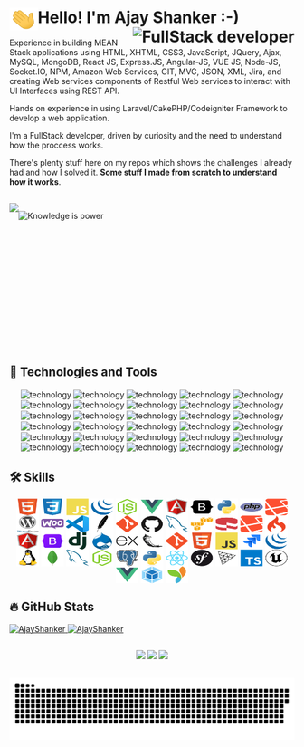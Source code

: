 

# <img align="left" alt="Hi!" height="40" width="50" src="hand.gif"> Hello! I'm Ajay Shanker :-) <img align="right" src="https://komarev.com/ghpvc/?username=AjayShanker&color=dd3219" alt="FullStack developer"></img>


  Experience in building MEAN Stack applications using HTML, XHTML, CSS3, JavaScript, JQuery, Ajax, MySQL, MongoDB, React JS, Express.JS, Angular-JS, VUE JS, Node-JS, Socket.IO, NPM, Amazon Web Services, GIT, MVC, JSON, XML, Jira, and creating Web services components of Restful Web services to interact with UI Interfaces using REST API.

  Hands on experience in using Laravel/CakePHP/Codeigniter Framework to develop a web application.

  I'm a FullStack developer, driven by curiosity and the need to understand how the proccess works. 

  There's plenty stuff here on my repos which shows the challenges I already had and how I solved it. **Some stuff I made from scratch to understand how it works**.
  



 ##


<!-- most used start -->
<div style="height: auto; width: 100%; display: flex; flex-direction: row;"> 
 
<img height="180em" align="left"  src="https://github-readme-stats-sigma-five.vercel.app/api/top-langs/?username=AjayShanker&layout=compact&theme=dracula&langs_count=8&show_icons=true&bg_color=101a26&title_color=E4562B&text_color=fff&icon_color=E4562B&hide_border=true&hide=css"/>
  
<a href="https://in.linkedin.com/in/seniorphpprogrammer/" target="_blank"><img alt="Knowledge is power" height="180em" align="right" src="ajay_shanker.gif"></a> 
  
</div>
<!-- most used end -->

<BR /><BR />
 ##


<!-- most used start -->

## 🚀 Technologies and Tools 
  
<div align="center"> 
     <img align="center" alt="technology" height="20" width="121" src="https://img.shields.io/badge/Language-HTML-informational?style=flat&logo=html5&logoColor=white&color=2bbc8a">
    <img align="center" alt="technology" height="20" width="121" src="https://img.shields.io/badge/Language-CSS-informational?style=flat&logo=css3&logoColor=white&color=2bbc8a">
    <img align="center" alt="technology" height="20" width="121" src="https://img.shields.io/badge/Framework-Bootstrap-informational?style=flat&logo=bootstrap&logoColor=white&color=2bbc8a">
    <img align="center" alt="technology" height="20" width="121" src="https://img.shields.io/badge/Language-Javascript-informational?style=flat&logo=javascript&logoColor=white&color=2bbc8a">
    <img align="center" alt="technology" height="20" width="121" src="https://img.shields.io/badge/Language-TypeScript-informational?style=flat&logo=typescript&logoColor=white&color=2bbc8a">
    <img align="center" alt="technology" height="20" width="121" src="https://img.shields.io/badge/Framework-Express-informational?style=flat&logo=express&logoColor=white&color=2bbc8a">
    <img align="center" alt="technology" height="20" width="121" src="https://img.shields.io/badge/Library-Socket.io-informational?style=flat&logo=Socket.io&logoColor=white&color=2bbc8a">
    <img align="center" alt="technology" height="20" width="121" src="https://img.shields.io/badge/Environment-Node-informational?style=flat&logo=node.js&logoColor=white&color=2bbc8a">
    <img align="center" alt="technology" height="20" width="121" src="https://img.shields.io/badge/Library-Vue-informational?style=flat&logo=vue.js&logoColor=white&color=2bbc8a">
    <img align="center" alt="technology" height="20" width="121" src="https://img.shields.io/badge/Library-React-informational?style=flat&logo=react&logoColor=white&color=2bbc8a">
    <img align="center" alt="technology" height="20" width="121" src="https://img.shields.io/badge/Framework-Angular-informational?style=flat&logo=angular&logoColor=white&color=2bbc8a">
    <img align="center" alt="technology" height="20" width="121" src="https://img.shields.io/badge/Database-MySQL-informational?style=flat&logo=mysql&logoColor=white&color=2bbc8a">
    <img align="center" alt="technology" height="20" width="121" src="https://img.shields.io/badge/Database-Postgres-informational?style=flat&logo=postgresql&logoColor=white&color=2bbc8a">
    <img align="center" alt="technology" height="20" width="121" src="https://img.shields.io/badge/Database-MongoDB-informational?style=flat&logo=mongodb&logoColor=white&color=2bbc8a">
    <img align="center" alt="technology" height="20" width="121" src="https://img.shields.io/badge/Language-GraphQL-informational?style=flat&logo=graphql&logoColor=white&color=2bbc8a">
    <img align="center" alt="technology" height="20" width="121" src="https://img.shields.io/badge/Editor-VSCode-informational?style=flat&logo=visualstudiocode&logoColor=white&color=2bbc8a">
    <img align="center" alt="technology" height="20" width="121" src="https://img.shields.io/badge/Platform-Heroku-informational?style=flat&logo=netlify&logoColor=white&color=2bbc8a">
    <img align="center" alt="technology" height="20" width="121" src="https://img.shields.io/badge/Platform-Vercel-informational?style=flat&logo=vercel&logoColor=white&color=2bbc8a">
    <img align="center" alt="technology" height="20" width="121" src="https://img.shields.io/badge/Platform-Firebase-informational?style=flat&logo=firebase&logoColor=white&color=2bbc8a">
    <img align="center" alt="technology" height="20" width="121" src="https://img.shields.io/badge/Language-Python-informational?style=flat&logo=python&logoColor=white&color=2bbc8a">
    <img align="center" alt="technology" height="20" width="121" src="https://img.shields.io/badge/Framework-Flask-informational?style=flat&logo=flask&logoColor=white&color=2bbc8a">
    <img align="center" alt="technology" height="20" width="121" src="https://img.shields.io/badge/Framework-FastAPI-informational?style=flat&logo=fastapi&logoColor=white&color=2bbc8a">
    <img align="center" alt="technology" height="20" width="121" src="https://img.shields.io/badge/Framework-Django-informational?style=flat&logo=django&logoColor=white&color=2bbc8a">
    <img align="center" alt="technology" height="20" width="121" src="https://img.shields.io/badge/Framework-Laravel-informational?style=flat&logo=laravel&logoColor=white&color=2bbc8a">
    <img align="center" alt="technology" height="20" width="121" src="https://img.shields.io/badge/Framework-CodeIgniter-informational?style=flat&logo=codeIgniter&logoColor=white&color=2bbc8a">
    <img align="center" alt="technology" height="20" width="121" src="https://img.shields.io/badge/Framework-CakePHP-informational?style=flat&logo=cakephp&logoColor=white&color=2bbc8a">
    <img align="center" alt="technology" height="20" width="121" src="https://img.shields.io/badge/Framework-Symfony-informational?style=flat&logo=symfony&logoColor=white&color=2bbc8a">
    <img align="center" alt="technology" height="20" width="121" src="https://img.shields.io/badge/Module-Webpack-informational?style=flat&logo=webpack&logoColor=white&color=2bbc8a">
    <img align="center" alt="technology" height="20" width="121" src="https://img.shields.io/badge/WebGL-Three.js-informational?style=flat&logo=three.js&logoColor=white&color=2bbc8a">
    <img align="center" alt="technology" height="20" width="121" src="https://img.shields.io/badge/Platform-UnrealEngine-informational?style=flat&logo=unrealengine&logoColor=white&color=2bbc8a">
</div>


## 🛠️ Skills

<!-- icons start -->
<div align="center">
  
  <img align="center" alt="AjayShanker-HTML" height="30" width="40" src="https://raw.githubusercontent.com/devicons/devicon/master/icons/html5/html5-original.svg">
  
  <img align="center" alt="AjayShanker-CSS" height="30" width="40" src="https://raw.githubusercontent.com/devicons/devicon/master/icons/css3/css3-original.svg">
  
  <img align="center" alt="AjayShanker-Js" height="30" width="40" src="https://raw.githubusercontent.com/devicons/devicon/master/icons/javascript/javascript-plain.svg">
  
  <img align="center" alt="AjayShanker-jQuery" height="30" width="40" src="https://raw.githubusercontent.com/devicons/devicon/master/icons/jquery/jquery-plain.svg">
  
  <img align="center" alt="AjayShanker-Nodejs" height="30" width="40" src="https://raw.githubusercontent.com/devicons/devicon/master/icons/nodejs/nodejs-plain.svg">
  
  <img align="center" alt="AjayShanker-Vue" height="30" width="40" src="https://raw.githubusercontent.com/devicons/devicon/master/icons/vuejs/vuejs-original.svg">
  
  <img align="center" alt="AjayShanker-Angular" height="30" width="40" src="https://raw.githubusercontent.com/devicons/devicon/master/icons/angularjs/angularjs-original.svg">
  
  <img align="center" alt="AjayShanker-Bootstrap" height="30" width="40" src="https://raw.githubusercontent.com/devicons/devicon/master/icons/bootstrap/bootstrap-plain.svg">
  
  <img align="center" alt="AjayShanker-Python" height="30" width="40" src="https://raw.githubusercontent.com/devicons/devicon/master/icons/python/python-original.svg">
  
  <img align="center" alt="AjayShanker-Php" height="30" width="40" src="https://raw.githubusercontent.com/devicons/devicon/master/icons/php/php-original.svg">
  
  <img align="center" alt="AjayShanker-Laravel" height="30" width="40" src="https://raw.githubusercontent.com/devicons/devicon/master/icons/laravel/laravel-plain.svg">
  
  <img align="center" alt="AjayShanker-Wordpres" height="30" width="40" src="https://raw.githubusercontent.com/devicons/devicon/master/icons/wordpress/wordpress-original.svg">
  
  <img align="center" alt="AjayShanker-Woocommerce" height="30" width="40" src="https://raw.githubusercontent.com/devicons/devicon/master/icons/woocommerce/woocommerce-plain.svg">
  
  <img align="center" alt="AjayShanker-VScode" height="30" width="40" src="https://raw.githubusercontent.com/devicons/devicon/master/icons/vscode/vscode-original.svg">
  
  <img align="center" alt="AjayShanker-Apache" height="30" width="40" src="https://raw.githubusercontent.com/devicons/devicon/master/icons/apache/apache-plain.svg">
  
  <img align="center" alt="AjayShanker-Git" height="30" width="40" src="https://raw.githubusercontent.com/devicons/devicon/master/icons/git/git-plain.svg">
  
  <img align="center" alt="AjayShanker-Github" height="30" width="40" src="https://raw.githubusercontent.com/devicons/devicon/master/icons/github/github-original.svg">
  
  <img align="center" alt="AjayShanker-Mysql" height="30" width="40" src="https://raw.githubusercontent.com/devicons/devicon/master/icons/mysql/mysql-plain.svg">
    
  <img align="center" alt="AjayShanker-AWS" height="30" width="40" src="https://raw.githubusercontent.com/devicons/devicon/master/icons/amazonwebservices/amazonwebservices-original.svg">
  
  <img align="center" alt="AjayShanker-cakephp" height="30" width="40" src="https://raw.githubusercontent.com/devicons/devicon/master/icons/cakephp/cakephp-original.svg">
  
  <img align="center" alt="AjayShanker-laravel" height="30" width="40" src="https://raw.githubusercontent.com/devicons/devicon/master/icons/laravel/laravel-plain.svg">
  
  <img align="center" alt="AjayShanker-codeigniter" height="30" width="40" src="https://raw.githubusercontent.com/devicons/devicon/master/icons/codeigniter/codeigniter-plain.svg">
  
  <img align="center" alt="AjayShanker-angular" height="30" width="40" src="https://github.com/devicons/devicon/blob/master/icons/angularjs/angularjs-original.svg">
  
  <img align="center" alt="AjayShanker-bootstrap" height="30" width="40" src="https://raw.githubusercontent.com/devicons/devicon/master/icons/bootstrap/bootstrap-original.svg">
  
  <img align="center" alt="AjayShanker-django" height="30" width="40" src="https://raw.githubusercontent.com/devicons/devicon/master/icons/django/django-plain.svg">
  
  <img align="center" alt="AjayShanker-drupal" height="30" width="40" src="https://raw.githubusercontent.com/devicons/devicon/master/icons/drupal/drupal-original.svg">
  
  <img align="center" alt="AjayShanker-express" height="30" width="40" src="https://raw.githubusercontent.com/devicons/devicon/master/icons/express/express-original.svg">
  
  <img align="center" alt="AjayShanker-flask" height="30" width="40" src="https://raw.githubusercontent.com/devicons/devicon/master/icons/flask/flask-original.svg">
  
  <img align="center" alt="AjayShanker-git" height="30" width="40" src="https://raw.githubusercontent.com/devicons/devicon/master/icons/git/git-original.svg">
  
  <img align="center" alt="AjayShanker-html5" height="30" width="40" src="https://raw.githubusercontent.com/devicons/devicon/master/icons/html5/html5-original.svg">
  
  <img align="center" alt="AjayShanker-javascript" height="30" width="40" src="https://raw.githubusercontent.com/devicons/devicon/master/icons/javascript/javascript-original.svg">
  
  <img align="center" alt="AjayShanker-jira" height="30" width="40" src="https://raw.githubusercontent.com/devicons/devicon/master/icons/jira/jira-original.svg">
  
  <img align="center" alt="AjayShanker-jquery" height="30" width="40" src="https://raw.githubusercontent.com/devicons/devicon/master/icons/jquery/jquery-original.svg">
  
  <img align="center" alt="AjayShanker-linux" height="30" width="40" src="https://raw.githubusercontent.com/devicons/devicon/master/icons/linux/linux-original.svg">
  
  <img align="center" alt="AjayShanker-mongodb" height="30" width="40" src="https://raw.githubusercontent.com/devicons/devicon/master/icons/mongodb/mongodb-original.svg">
  
  <img align="center" alt="AjayShanker-mysql" height="30" width="40" src="https://raw.githubusercontent.com/devicons/devicon/master/icons/mysql/mysql-original.svg">
  
  <img align="center" alt="AjayShanker-nodejs" height="30" width="40" src="https://raw.githubusercontent.com/devicons/devicon/master/icons/nodejs/nodejs-original.svg">
  
  <img align="center" alt="AjayShanker-postgresql" height="30" width="40" src="https://raw.githubusercontent.com/devicons/devicon/master/icons/postgresql/postgresql-original.svg">
  
  <img align="center" alt="AjayShanker-python" height="30" width="40" src="https://raw.githubusercontent.com/devicons/devicon/master/icons/python/python-original.svg">
  
  <img align="center" alt="AjayShanker-react" height="30" width="40" src="https://raw.githubusercontent.com/devicons/devicon/master/icons/react/react-original.svg">
  
  <img align="center" alt="AjayShanker-symfony" height="30" width="40" src="https://raw.githubusercontent.com/devicons/devicon/master/icons/symfony/symfony-original.svg">
  
  <img align="center" alt="AjayShanker-threejs" height="30" width="40" src="https://raw.githubusercontent.com/devicons/devicon/master/icons/threejs/threejs-original.svg">
  
  <img align="center" alt="AjayShanker-typescript" height="30" width="40" src="https://raw.githubusercontent.com/devicons/devicon/master/icons/typescript/typescript-original.svg">
  
  <img align="center" alt="AjayShanker-unrealengine" height="30" width="40" src="https://raw.githubusercontent.com/devicons/devicon/master/icons/unrealengine/unrealengine-original.svg">
  
  <img align="center" alt="AjayShanker-vuejs" height="30" width="40" src="https://raw.githubusercontent.com/devicons/devicon/master/icons/vuejs/vuejs-original.svg">
  
  <img align="center" alt="AjayShanker-webpack" height="30" width="40" src="https://raw.githubusercontent.com/devicons/devicon/master/icons/webpack/webpack-original.svg">
  
  <img align="center" alt="AjayShanker-yii" height="30" width="40" src="https://raw.githubusercontent.com/devicons/devicon/master/icons/yii/yii-original.svg">
  
</div>

<!-- icons end -->

## 🔥 GitHub Stats

<!-- stats start -->
<div>
  <a href="https://github.com/AjayShanker" align="center">
   
   <img width="49%" height="180em" src="https://github-readme-streak-stats.herokuapp.com?user=AjayShanker&theme=tokyonight&hide_border=true&background=101A26&stroke=FFFFFF&border=FFFFFF&ring=E4562B&fire=1051E5&currStreakNum=FFFFFF&sideNums=FFFFFF&currStreakLabel=FFFFFF&sideLabels=FFFFFF&dates=1051E5" alt="AjayShanker" />
   
   <img width="49%" height="180em" src="https://github-readme-stats-sigma-five.vercel.app/api?username=AjayShanker&theme=tokyonight&show_icons=true&include_all_commits=true&count_private=true&bg_color=101a26&title_color=E4562B&text_color=fff&icon_color=1051E5&hide_border=true" alt="AjayShanker"/>
   
  
      
 </a>
</div>

<!-- stats end -->
  
  ##
 
 <!-- social start -->
<div align="center">
  <a href="https://twitter.com/sr_phpdeveloper" target="_blank"><img src="https://img.shields.io/badge/-Twitter-%23E4405F?style=for-the-badge&logo=twitter&logoColor=white" target="_blank"></a>
  <a href = "mailto:ajayshanker18@gmail.com"><img src="https://img.shields.io/badge/-Gmail-%23333?style=for-the-badge&logo=gmail&logoColor=white" target="_blank"></a>
  <a href="https://in.linkedin.com/in/seniorphpprogrammer/" target="_blank"><img src="https://img.shields.io/badge/-LinkedIn-%230077B5?style=for-the-badge&logo=linkedin&logoColor=white" target="_blank"></a> 
 
 <!-- social end -->
 
 ##
 
  ![Snake animation](https://raw.githubusercontent.com/AjayShanker/AjayShanker/main/github-contribution-grid-snake.svg)
 
</div>
